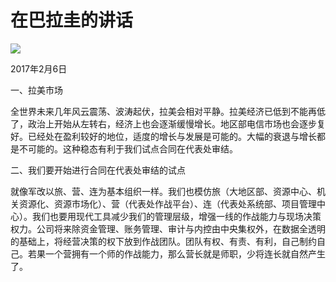 # 在巴拉圭的讲话
<img class="pv" src="https://api.visitor.plantree.me/visitor-badge/pv?namespace=plantree.me&key=renzhengfei-speeches/./docs/speeches/2017/02/在巴拉圭的讲话.md">


2017年2月6日



一、拉美市场

全世界未来几年风云震荡、波涛起伏，拉美会相对平静。拉美经济已低到不能再低了，政治上开始从左转右，经济上也会逐渐缓慢增长。地区部电信市场也会逐步复好。已经处在盈利较好的地位，适度的增长与发展是可能的。大幅的衰退与增长都是不可能的。这种稳态有利于我们试点合同在代表处审结。

二、我们要开始进行合同在代表处审结的试点

就像军改以旅、营、连为基本组织一样。我们也模仿旅（大地区部、资源中心、机关资源化、资源市场化）、营（代表处作战平台）、连（代表处系统部、项目管理中心）。我们也要用现代工具减少我们的管理层级，增强一线的作战能力与现场决策权力。公司将来除资金管理、账务管理、审计与内控由中央集权外，在数据全透明的基础上，将经营决策的权下放到作战团队。团队有权、有责、有利，自己制约自己。若果一个营拥有一个师的作战能力，那么营长就是师职，少将连长就自然产生了。
